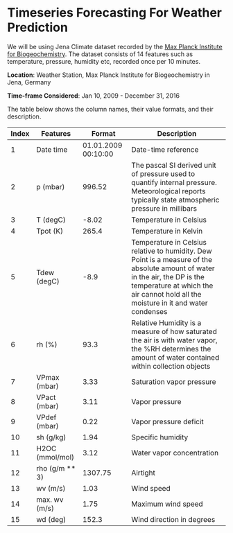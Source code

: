 # Timeseries Forecasting For Weather Prediction
We will be using Jena Climate dataset recorded by the [Max Planck Institute for Biogeochemistry](https://www.bgc-jena.mpg.de/en). The dataset consists of 14 features such as temperature, pressure, humidity etc, recorded once per 10 minutes.

__Location__: Weather Station, Max Planck Institute for Biogeochemistry in Jena, Germany

__Time-frame Considered__: Jan 10, 2009 - December 31, 2016

The table below shows the column names, their value formats, and their description.

| Index | Features | Format | Description |
|-------|----------|--------|-------------|
|1|Date time|01.01.2009 00:10:00|Date-time reference|
|2|p (mbar)|996.52|The pascal SI derived unit of pressure used to quantify internal pressure. Meteorological reports typically state atmospheric pressure in millibars|
|3|T (degC)|-8.02|Temperature in Celsius|
|4|Tpot (K)|265.4|Temperature in Kelvin|
|5|Tdew (degC)|-8.9|Temperature in Celsius relative to humidity. Dew Point is a measure of the absolute amount of water in the air, the DP is the temperature at which the air cannot hold all the moisture in it and water condenses|
|6|rh (%)|93.3|Relative Humidity is a measure of how saturated the air is with water vapor, the %RH determines the amount of water contained within collection objects|
|7|VPmax (mbar)|3.33|Saturation vapor pressure|
|8|VPact (mbar)|3.11|Vapor pressure|
|9|VPdef (mbar)|0.22|Vapor pressure deficit|
|10|sh (g/kg)|1.94|Specific humidity|
|11|H2OC (mmol/mol)|3.12|Water vapor concentration|
|12|rho (g/m ** 3)|1307.75|Airtight|
|13|wv (m/s)|1.03|Wind speed|
|14|max. wv (m/s)|1.75|Maximum wind speed|
|15|wd (deg)|152.3|Wind direction in degrees|